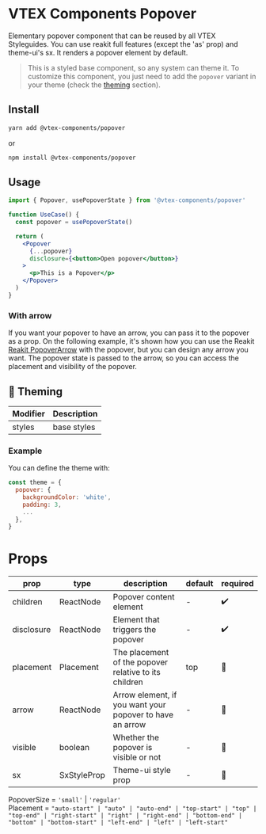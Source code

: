 # VTEX Components Popover

Elementary popover component that can be reused by all VTEX Styleguides.
You can use reakit full features (except the 'as' prop) and theme-ui's sx.
It renders a popover element by default.

> This is a styled base component, so any system can theme it. To customize this component, you just need to add the `popover` variant in your theme (check the [theming](#-theming) section).

## Install

```bash
yarn add @vtex-components/popover
```

or

```bash
npm install @vtex-components/popover
```

## Usage

```jsx
import { Popover, usePopoverState } from '@vtex-components/popover'

function UseCase() {
  const popover = usePopoverState()

  return (
    <Popover
      {...popover}
      disclosure={<button>Open popover</button>}
    >
      <p>This is a Popover</p>
    </Popover>
  )
}
```

### With arrow

If you want your popover to have an arrow, you can pass it to the popover as a prop. On the following example,
it's shown how you can use the Reakit [Reakit PopoverArrow](https://reakit.io/docs/popover/#popoverarrow) with the popover, but you can design any arrow you want.
The popover state is passed to the arrow, so you can access the placement and visibility of the popover.

## 🎨 Theming

| Modifier | Description         |
| -------- | ------------------- |
| styles   | base styles         |

### Example

You can define the theme with:

```js
const theme = {
  popover: {
    backgroundColor: 'white',
    padding: 3,
    ...
  },
}
```

# Props

| prop       | type        | description                                           | default | required |
| ---------- | ----------- | ----------------------------------------------------- | ------- | -------- |
| children  | ReactNode   | Popover content element                        | -       | ✔️        |
| disclosure | ReactNode   | Element that triggers the popover                     | -       | ✔️       |
| placement  | Placement   | The placement of the popover relative to its children | top     | 🚫       |
| arrow     | ReactNode   | Arrow element, if you want your popover to have an arrow | -       | 🚫       |
| visible   | boolean     | Whether the popover is visible or not                    | -       | 🚫       |
| sx        | SxStyleProp | Theme-ui style prop                                      | -       | 🚫       |


PopoverSize = `'small'` | `'regular'`  
Placement = `"auto-start" | "auto" | "auto-end" | "top-start" | "top" | "top-end" | "right-start" | "right" | "right-end" | "bottom-end" | "bottom" | "bottom-start" | "left-end" | "left" | "left-start"`
